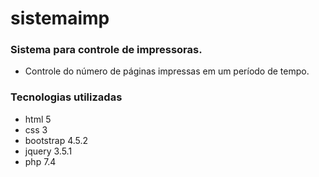 # sistemaimp
### Sistema para controle de impressoras.
- Controle do número de páginas impressas em um período de tempo.

### Tecnologias utilizadas
- html 5
- css 3
- bootstrap 4.5.2
- jquery 3.5.1
- php 7.4
